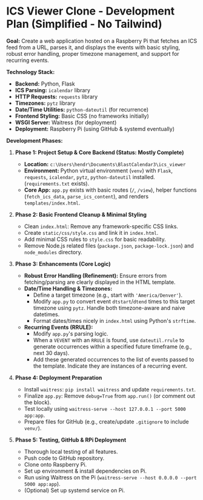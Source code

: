 # ICS Viewer Clone - Development Plan (Simplified - No Tailwind)

**Goal:** Create a web application hosted on a Raspberry Pi that fetches an ICS feed from a URL, parses it, and displays the events with basic styling, robust error handling, proper timezone management, and support for recurring events.

**Technology Stack:**

*   **Backend:** Python, Flask
*   **ICS Parsing:** `icalendar` library
*   **HTTP Requests:** `requests` library
*   **Timezones:** `pytz` library
*   **Date/Time Utilities:** `python-dateutil` (for recurrence)
*   **Frontend Styling:** Basic CSS (no frameworks initially)
*   **WSGI Server:** Waitress (for deployment)
*   **Deployment:** Raspberry Pi (using GitHub & systemd eventually)

**Development Phases:**

1.  **Phase 1: Project Setup & Core Backend (Status: Mostly Complete)**
    *   **Location:** `c:\Users\hendr\Documents\BlastCalendar3\ics_viewer`
    *   **Environment:** Python virtual environment (`venv`) with `Flask`, `requests`, `icalendar`, `pytz`, `python-dateutil` installed. (`requirements.txt` exists).
    *   **Core App:** `app.py` exists with basic routes (`/`, `/view`), helper functions (`fetch_ics_data`, `parse_ics_content`), and renders `templates/index.html`.

2.  **Phase 2: Basic Frontend Cleanup & Minimal Styling**
    *   Clean `index.html`: Remove any framework-specific CSS links.
    *   Create `static/css/style.css` and link it in `index.html`.
    *   Add minimal CSS rules to `style.css` for basic readability.
    *   Remove Node.js related files (`package.json`, `package-lock.json`) and `node_modules` directory.

3.  **Phase 3: Enhancements (Core Logic)**
    *   **Robust Error Handling (Refinement):** Ensure errors from fetching/parsing are clearly displayed in the HTML template.
    *   **Date/Time Handling & Timezones:**
        *   Define a target timezone (e.g., start with `'America/Denver'`).
        *   Modify `app.py` to convert event `dtstart`/`dtend` times to this target timezone using `pytz`. Handle both timezone-aware and naive datetimes.
        *   Format dates/times nicely in `index.html` using Python's `strftime`.
    *   **Recurring Events (RRULE):**
        *   Modify `app.py`'s parsing logic.
        *   When a `VEVENT` with an `RRULE` is found, use `dateutil.rrule` to generate occurrences within a specified future timeframe (e.g., next 30 days).
        *   Add these generated occurrences to the list of events passed to the template. Indicate they are instances of a recurring event.

4.  **Phase 4: Deployment Preparation**
    *   Install `waitress`: `pip install waitress` and update `requirements.txt`.
    *   Finalize `app.py`: Remove `debug=True` from `app.run()` (or comment out the block).
    *   Test locally using `waitress-serve --host 127.0.0.1 --port 5000 app:app`.
    *   Prepare files for GitHub (e.g., create/update `.gitignore` to include `venv/`).

5.  **Phase 5: Testing, GitHub & RPi Deployment**
    *   Thorough local testing of all features.
    *   Push code to GitHub repository.
    *   Clone onto Raspberry Pi.
    *   Set up environment & install dependencies on Pi.
    *   Run using Waitress on the Pi (`waitress-serve --host 0.0.0.0 --port 5000 app:app`).
    *   (Optional) Set up systemd service on Pi.
